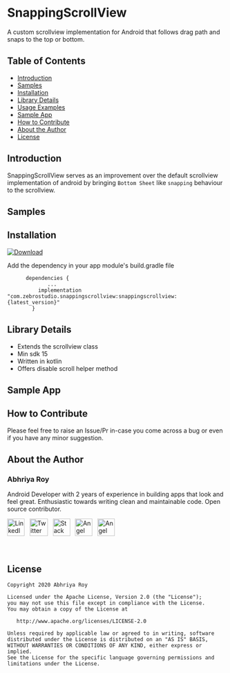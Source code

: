 # SnappingScrollView
A custom scrollview implementation for Android that follows drag path and snaps to the top or bottom.

## Table of Contents
 - [Introduction](#introduction)
 - [Samples](#samples)
 - [Installation](#installation)
 - [Library Details](#library-details)
 - [Usage Examples](#usage-examples)
 - [Sample App](#sample-app)
 - [How to Contribute](#how-to-contribute)
 - [About the Author](#about-the-author)
 - [License](#license)
 
## Introduction
  
  SnappingScrollView serves as an improvement over the default scrollview implementation of android by bringing `Bottom Sheet` like `snapping` behaviour to the scrollview.
 
## Samples
  
## Installation

[![Download](https://api.bintray.com/packages/abhriyaroy/SnappingScrollView/snappingscrollview/images/download.svg)](https://bintray.com/abhriyaroy/SnappingScrollView/snappingscrollview/_latestVersion)

  Add the dependency in your app module's build.gradle file
          
          dependencies {
		         ...
	          implementation "com.zebrostudio.snappingscrollview:snappingscrollview:{latest_version}"
	        }
   
## Library Details

  - Extends the scrollview class
  - Min sdk 15
  - Written in kotlin
  - Offers disable scroll helper method

## Sample App
 
## How to Contribute

  Please feel free to raise an Issue/Pr in-case you come across a bug or even if you have any minor suggestion.

## About the Author

### Abhriya Roy

 Android Developer with 2 years of experience in building apps that look and feel great. 
 Enthusiastic towards writing clean and maintainable code.
 Open source contributor.

 <a href="https://www.linkedin.com/in/abhriya-roy/"><img src="https://i.imgur.com/toWXOAd.png" alt="LinkedIn" width=40 height=40></a>     &nbsp;
 <a href="https://twitter.com/AbhriyaR"><img src="https://i.imgur.com/ymEo5Iy.png" alt="Twitter" width=42 height=40></a> 
 &nbsp;
 <a href="https://stackoverflow.com/users/6197251/abhriya-roy"><img src="https://i.imgur.com/JakJaHP.png" alt="Stack Overflow" width=40  height=40></a> 
 &nbsp;
 <a href="https://angel.co/abhriya-roy?public_profile=1"><img src="https://i.imgur.com/TiwMDMK.png" alt="Angel List" width=40  height=40></a>
 &nbsp;
 <a href="https://play.google.com/store/apps/developer?id=Zebro+Studio"><img src="https://i.imgur.com/Rj1IsYI.png" alt="Angel List" width=40  height=40></a>

 <br>

## License

    Copyright 2020 Abhriya Roy

    Licensed under the Apache License, Version 2.0 (the "License");
    you may not use this file except in compliance with the License.
    You may obtain a copy of the License at

       http://www.apache.org/licenses/LICENSE-2.0

    Unless required by applicable law or agreed to in writing, software
    distributed under the License is distributed on an "AS IS" BASIS,
    WITHOUT WARRANTIES OR CONDITIONS OF ANY KIND, either express or implied.
    See the License for the specific language governing permissions and
    limitations under the License.
